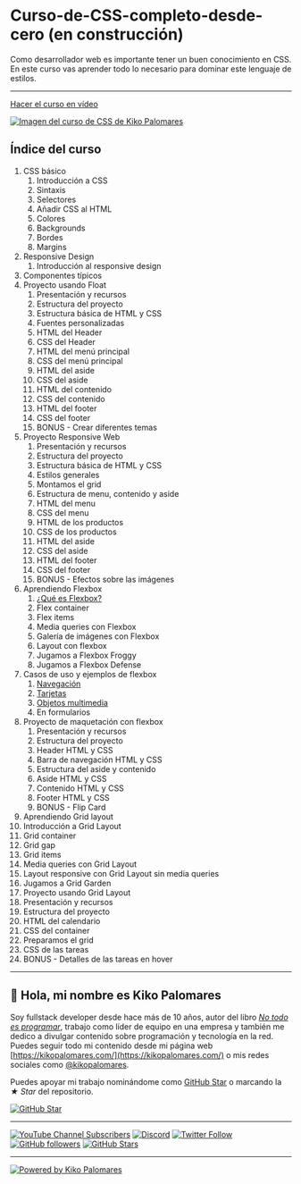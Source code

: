 # Curso-de-CSS-completo-desde-cero (en construcción)
Como desarrollador web es importante tener un buen conocimiento en CSS. En este curso vas aprender todo lo necesario para dominar este lenguaje de estilos.

----------

[Hacer el curso en vídeo](https://kikopalomares.com/cursos/css)

[![Imagen del curso de CSS de Kiko Palomares](./img/curso_css_thumbnail.jpg)](https://kikopalomares.com/cursos/css)


## Índice del curso

1. CSS básico
   1. Introducción a CSS
   2. Sintaxis
   3. Selectores
   4. Añadir CSS al HTML
   5. Colores
   6. Backgrounds
   7. Bordes
   8. Margins
2. Responsive Design
   1. Introducción al responsive design
3. Componentes típicos
4. Proyecto usando Float
   1. Presentación y recursos
   2. Estructura del proyecto
   3. Estructura básica de HTML y CSS
   4. Fuentes personalizadas
   5. HTML del Header
   6. CSS del Header
   7. HTML del menú principal
   8. CSS del menú principal
   9. HTML del aside
   10. CSS del aside
   11. HTML del contenido
   12. CSS del contenido
   13. HTML del footer
   14. CSS del footer
   15. BONUS - Crear diferentes temas
5. Proyecto Responsive Web
   1. Presentación y recursos
   2. Estructura del proyecto
   3. Estructura básica de HTML y CSS
   4. Estilos generales
   5. Montamos el grid
   6. Estructura de menu, contenido y aside
   7. HTML del menu
   8. CSS del menu
   9. HTML de los productos
   10. CSS de los productos
   11. HTML del aside
   12. CSS del aside
   13. HTML del footer
   14. CSS del footer
   15. BONUS - Efectos sobre las imágenes
6. Aprendiendo Flexbox
    1. [¿Qué es Flexbox?](./6_aprendiendo_flexbox/6.1_que_es_flexbox.md)
    2. Flex container
    3. Flex items
    4. Media queries con Flexbox
    5. Galería de imágenes con Flexbox
    6. Layout con flexbox
    7. Jugamos a Flexbox Froggy
    8. Jugamos a Flexbox Defense
7. Casos de uso y ejemplos de flexbox
   1. [Navegación](./7_Casos_de_uso_de_flexbox/7.1_Navegacion/7.1_Navegacion.md)
   2. [Tarjetas](./7_Casos_de_uso_de_flexbox/7.2_Tarjetas/7.2_Tarjetas.md)
   3. [Objetos multimedia](./7_Casos_de_uso_de_flexbox/7.3_Objetos_multimedia/7.3_Objetos_multimedia.md)
   4. En formularios
8. Proyecto de maquetación con flexbox
   1. Presentación y recursos
   2. Estructura del proyecto
   3. Header HTML y CSS
   4. Barra de navegación HTML y CSS
   5. Estructura del aside y contenido
   6. Aside HTML y CSS
   7. Contenido HTML y CSS
   8. Footer HTML y CSS
   9. BONUS - Flip Card
9.  Aprendiendo Grid layout
   1. Introducción a Grid Layout
   2. Grid container
   3. Grid gap
   4. Grid items
   5. Media queries con Grid Layout
   6. Layout responsive con Grid Layout sin media queries
   7. Jugamos a Grid Garden
10. Proyecto usando Grid Layout
   1. Presentación y recursos
   2. Estructura del proyecto
   3. HTML del calendario
   4. CSS del container
   5. Preparamos el grid
   6. CSS de las tareas
   7. BONUS - Detalles de las tareas en hover

------------

## 👋 Hola, mi nombre es Kiko Palomares

Soy fullstack developer desde hace más de 10 años, autor del libro [*No todo es programar*](https://notodoesprogramar.com/), trabajo como líder de equipo en una empresa y también me dedico a divulgar contenido sobre programación y tecnología en la red. Puedes seguir todo mi contenido desde mi página web [https://kikopalomares.com/](https://kikopalomares.com/) o mis redes sociales como [@kikopalomares](https://kiko.pro/).

Puedes apoyar mi trabajo nominándome como [GitHub Star](https://stars.github.com/nominate/) o marcando la *★ Star* del repositorio.

[![GitHub Star](https://img.shields.io/badge/-%E2%98%85%20Nominar%20a%20Star-yellow)](https://stars.github.com/nominate/)

-----

[![YouTube Channel Subscribers](https://img.shields.io/youtube/channel/subscribers/UClk6ZM2sM04tofDdFro8pag?style=social)](https://www.youtube.com/kikopalomares/?sub_confirmation=1)
[![Discord](https://img.shields.io/discord/701885087217614959?style=social&label=Discord&logo=discord)](http://kikopalomares.com/discord)
[![Twitter Follow](https://img.shields.io/twitter/follow/kikopalomares?style=social)](https://twitter.com/kikopalomares)
[![GitHub followers](https://img.shields.io/github/followers/kikopalomares?style=social)](https://github.com/KikoPalomares)
[![GitHub Stars](https://img.shields.io/github/stars/kikopalomares?style=social)](https://github.com/KikoPalomares)

-----

[![Powered by Kiko Palomares](https://img.shields.io/badge/-Powered%20by%20Kiko%20Palomares-red)](https://kikopalomares.com/)
